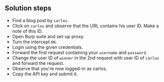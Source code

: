 ## Solution steps

- Find a blog post by `carlos`.
- Click on `carlos` and observe that the URL contains his user ID. Make a note of this ID.
- Open Burp suite and set-up proxy.
- Turn the intercept `ON`.
- Login using the given credentials.
- Forward the first request containing your `username` and `password`.
- Change the user ID of `wiener` in the 2nd request with user ID of `carlos` and forward the request.
- Observe that you're now logged-in as carlos.
- Copy the API key and submit it.
